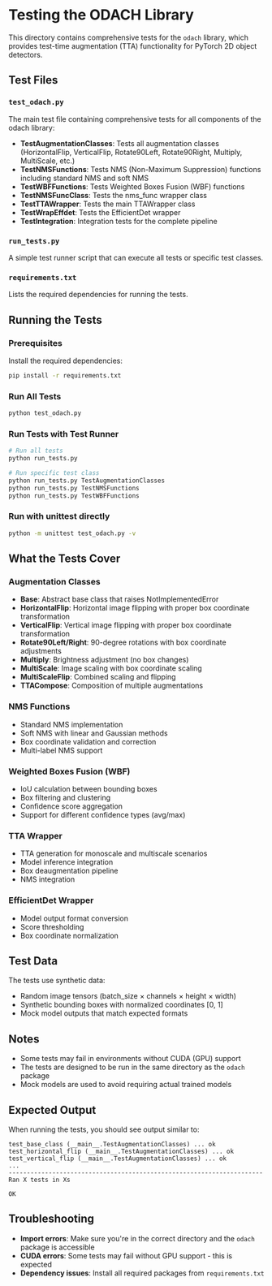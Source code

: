 # Testing the ODACH Library

This directory contains comprehensive tests for the `odach` library, which provides test-time augmentation (TTA) functionality for PyTorch 2D object detectors.

## Test Files

### `test_odach.py`
The main test file containing comprehensive tests for all components of the odach library:

- **TestAugmentationClasses**: Tests all augmentation classes (HorizontalFlip, VerticalFlip, Rotate90Left, Rotate90Right, Multiply, MultiScale, etc.)
- **TestNMSFunctions**: Tests NMS (Non-Maximum Suppression) functions including standard NMS and soft NMS
- **TestWBFFunctions**: Tests Weighted Boxes Fusion (WBF) functions
- **TestNMSFuncClass**: Tests the nms_func wrapper class
- **TestTTAWrapper**: Tests the main TTAWrapper class
- **TestWrapEffdet**: Tests the EfficientDet wrapper
- **TestIntegration**: Integration tests for the complete pipeline

### `run_tests.py`
A simple test runner script that can execute all tests or specific test classes.

### `requirements.txt`
Lists the required dependencies for running the tests.

## Running the Tests

### Prerequisites
Install the required dependencies:
```bash
pip install -r requirements.txt
```

### Run All Tests
```bash
python test_odach.py
```

### Run Tests with Test Runner
```bash
# Run all tests
python run_tests.py

# Run specific test class
python run_tests.py TestAugmentationClasses
python run_tests.py TestNMSFunctions
python run_tests.py TestWBFFunctions
```

### Run with unittest directly
```bash
python -m unittest test_odach.py -v
```

## What the Tests Cover

### Augmentation Classes
- **Base**: Abstract base class that raises NotImplementedError
- **HorizontalFlip**: Horizontal image flipping with proper box coordinate transformation
- **VerticalFlip**: Vertical image flipping with proper box coordinate transformation
- **Rotate90Left/Right**: 90-degree rotations with box coordinate adjustments
- **Multiply**: Brightness adjustment (no box changes)
- **MultiScale**: Image scaling with box coordinate scaling
- **MultiScaleFlip**: Combined scaling and flipping
- **TTACompose**: Composition of multiple augmentations

### NMS Functions
- Standard NMS implementation
- Soft NMS with linear and Gaussian methods
- Box coordinate validation and correction
- Multi-label NMS support

### Weighted Boxes Fusion (WBF)
- IoU calculation between bounding boxes
- Box filtering and clustering
- Confidence score aggregation
- Support for different confidence types (avg/max)

### TTA Wrapper
- TTA generation for monoscale and multiscale scenarios
- Model inference integration
- Box deaugmentation pipeline
- NMS integration

### EfficientDet Wrapper
- Model output format conversion
- Score thresholding
- Box coordinate normalization

## Test Data
The tests use synthetic data:
- Random image tensors (batch_size × channels × height × width)
- Synthetic bounding boxes with normalized coordinates [0, 1]
- Mock model outputs that match expected formats

## Notes
- Some tests may fail in environments without CUDA (GPU) support
- The tests are designed to be run in the same directory as the `odach` package
- Mock models are used to avoid requiring actual trained models

## Expected Output
When running the tests, you should see output similar to:
```
test_base_class (__main__.TestAugmentationClasses) ... ok
test_horizontal_flip (__main__.TestAugmentationClasses) ... ok
test_vertical_flip (__main__.TestAugmentationClasses) ... ok
...
----------------------------------------------------------------------
Ran X tests in Xs

OK
```

## Troubleshooting
- **Import errors**: Make sure you're in the correct directory and the `odach` package is accessible
- **CUDA errors**: Some tests may fail without GPU support - this is expected
- **Dependency issues**: Install all required packages from `requirements.txt` 